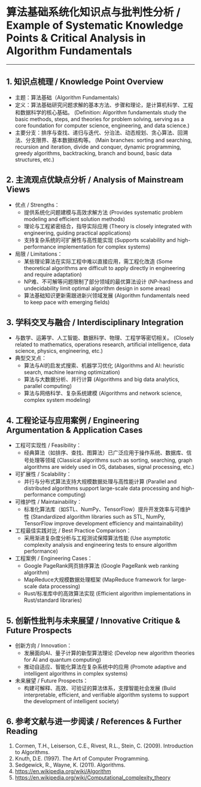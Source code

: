 # 算法基础系统化知识点与批判性分析 / Example of Systematic Knowledge Points & Critical Analysis in Algorithm Fundamentals

---

## 1. 知识点梳理 / Knowledge Point Overview

- 主题：算法基础（Algorithm Fundamentals）
- 定义：算法基础研究问题求解的基本方法、步骤和理论，是计算机科学、工程和数据科学的核心基础。
  (Definition: Algorithm fundamentals study the basic methods, steps, and theories for problem solving, serving as a core foundation for computer science, engineering, and data science.)
- 主要分支：排序与查找、递归与迭代、分治法、动态规划、贪心算法、回溯法、分支限界、基本数据结构等。
  (Main branches: sorting and searching, recursion and iteration, divide and conquer, dynamic programming, greedy algorithms, backtracking, branch and bound, basic data structures, etc.)

## 2. 主流观点优缺点分析 / Analysis of Mainstream Views

- 优点 / Strengths：
  - 提供系统化问题建模与高效求解方法 (Provides systematic problem modeling and efficient solution methods)
  - 理论与工程紧密结合，指导实际应用 (Theory is closely integrated with engineering, guiding practical applications)
  - 支持复杂系统的可扩展性与高性能实现 (Supports scalability and high-performance implementation for complex systems)
- 局限 / Limitations：
  - 某些理论算法在实际工程中难以直接应用，需工程化改造 (Some theoretical algorithms are difficult to apply directly in engineering and require adaptation)
  - NP难、不可解等问题限制了部分领域的最优算法设计 (NP-hardness and undecidability limit optimal algorithm design in some areas)
  - 算法基础知识更新需跟进新兴领域发展 (Algorithm fundamentals need to keep pace with emerging fields)

## 3. 学科交叉与融合 / Interdisciplinary Integration

- 与数学、运筹学、人工智能、数据科学、物理、工程学等密切相关。
  (Closely related to mathematics, operations research, artificial intelligence, data science, physics, engineering, etc.)
- 典型交叉点：
  - 算法与AI的启发式搜索、机器学习优化 (Algorithms and AI: heuristic search, machine learning optimization)
  - 算法与大数据分析、并行计算 (Algorithms and big data analytics, parallel computing)
  - 算法与网络科学、复杂系统建模 (Algorithms and network science, complex system modeling)

## 4. 工程论证与应用案例 / Engineering Argumentation & Application Cases

- 工程可实现性 / Feasibility：
  - 经典算法（如排序、查找、图算法）已广泛应用于操作系统、数据库、信号处理等领域 (Classical algorithms such as sorting, searching, graph algorithms are widely used in OS, databases, signal processing, etc.)
- 可扩展性 / Scalability：
  - 并行与分布式算法支持大规模数据处理与高性能计算 (Parallel and distributed algorithms support large-scale data processing and high-performance computing)
- 可维护性 / Maintainability：
  - 标准化算法库（如STL、NumPy、TensorFlow）提升开发效率与可维护性 (Standardized algorithm libraries such as STL, NumPy, TensorFlow improve development efficiency and maintainability)
- 工程最佳实践对比 / Best Practice Comparison：
  - 采用渐进复杂度分析与工程测试保障算法性能 (Use asymptotic complexity analysis and engineering tests to ensure algorithm performance)
- 工程案例 / Engineering Cases：
  - Google PageRank网页排序算法 (Google PageRank web ranking algorithm)
  - MapReduce大规模数据处理框架 (MapReduce framework for large-scale data processing)
  - Rust/标准库中的高效算法实现 (Efficient algorithm implementations in Rust/standard libraries)

## 5. 创新性批判与未来展望 / Innovative Critique & Future Prospects

- 创新方向 / Innovation：
  - 发展面向AI、量子计算的新型算法理论 (Develop new algorithm theories for AI and quantum computing)
  - 推动自适应、智能化算法在复杂系统中的应用 (Promote adaptive and intelligent algorithms in complex systems)
- 未来展望 / Future Prospects：
  - 构建可解释、高效、可验证的算法体系，支撑智能社会发展 (Build interpretable, efficient, and verifiable algorithm systems to support the development of intelligent society)

## 6. 参考文献与进一步阅读 / References & Further Reading

1. Cormen, T.H., Leiserson, C.E., Rivest, R.L., Stein, C. (2009). Introduction to Algorithms.
2. Knuth, D.E. (1997). The Art of Computer Programming.
3. Sedgewick, R., Wayne, K. (2011). Algorithms.
4. <https://en.wikipedia.org/wiki/Algorithm>
5. <https://en.wikipedia.org/wiki/Computational_complexity_theory>
